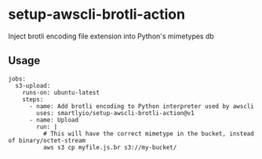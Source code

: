 # setup-awscli-brotli-action

Inject brotli encoding file extension into Python's mimetypes db

## Usage


```
jobs:
  s3-upload:
    runs-on: ubuntu-latest
    steps:
      - name: Add brotli encoding to Python interpreter used by awscli
        uses: smartlyio/setup-awscli-brotli-action@v1
      - name: Upload
        run: |
          # This will have the correct mimetype in the bucket, instead of binary/octet-stream
          aws s3 cp myfile.js.br s3://my-bucket/

```
